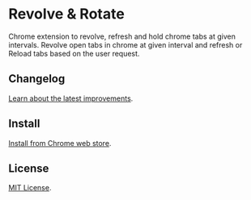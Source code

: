 # Revolve &amp; Rotate

Chrome extension to revolve, refresh and hold chrome tabs at given intervals. Revolve open tabs in chrome at given interval and refresh or Reload tabs based on the user request.

## Changelog

[Learn about the latest improvements][changelog]. 

## Install

[Install from Chrome web store][install].


## License

[MIT License][license].


[changelog]: https://github.com/bchekuri/revolve-reload/blob/master/CHANGELOG.md
[install]: https://chrome.google.com/webstore/detail/revolve-reload/ejibefpfmmleapbaeikhckhlnlhmdfji?hl=en
[license]:https://github.com/bchekuri/revolve-reload/blob/master/LICENSE